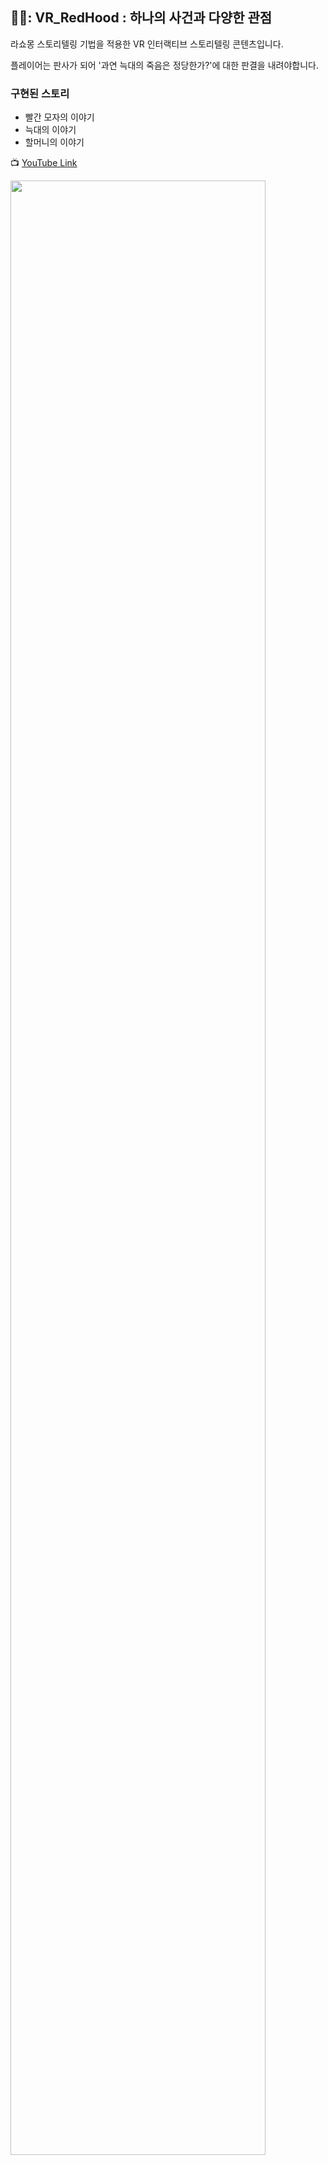 ## 🧑‍⚖️: VR_RedHood : 하나의 사건과 다양한 관점

라쇼몽 스토리텔링 기법을 적용한 VR 인터랙티브 스토리텔링 콘텐츠입니다.

플레이어는 판사가 되어 '과연 늑대의 죽음은 정당한가?'에 대한 판결을 내려야합니다.


### 구현된 스토리
- 빨간 모자의 이야기
- 늑대의 이야기
- 할머니의 이야기


📺 [YouTube Link](https://www.youtube.com/watch?v=njIAnNAx3cI)

<img src="https://user-images.githubusercontent.com/46912893/140867638-4a2f7686-b566-4a29-9d3c-2ed6944e63f9.png" width="90%" height="90%">
